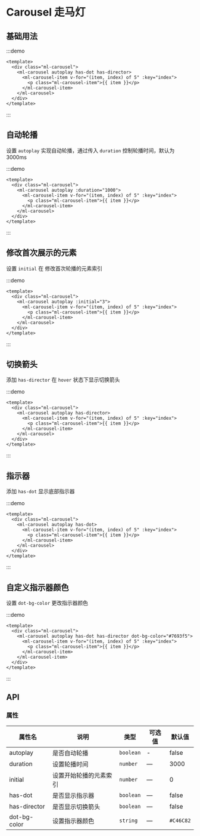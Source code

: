 # Carousel 走马灯

## 基础用法

:::demo

```vue
<template>
  <div class="ml-carousel">
    <ml-carousel autoplay has-dot has-director>
      <ml-carousel-item v-for="(item, index) of 5" :key="index">
        <p class="ml-carousel-item">{{ item }}</p>
      </ml-carousel-item>
    </ml-carousel>
  </div>
</template>
```

:::

## 自动轮播

设置 `autoplay` 实现自动轮播，通过传入 `duration` 控制轮播时间，默认为 3000ms

:::demo

```vue
<template>
  <div class="ml-carousel">
    <ml-carousel autoplay :duration="1000">
      <ml-carousel-item v-for="(item, index) of 5" :key="index">
        <p class="ml-carousel-item">{{ item }}</p>
      </ml-carousel-item>
    </ml-carousel>
  </div>
</template>
```

:::

## 修改首次展示的元素

设置 `initial` 在 修改首次轮播的元素索引

:::demo

```vue
<template>
  <div class="ml-carousel">
    <ml-carousel autoplay :initial="3">
      <ml-carousel-item v-for="(item, index) of 5" :key="index">
        <p class="ml-carousel-item">{{ item }}</p>
      </ml-carousel-item>
    </ml-carousel>
  </div>
</template>
```

:::

## 切换箭头

添加 `has-director` 在 `hover` 状态下显示切换箭头

:::demo

```vue
<template>
  <div class="ml-carousel">
    <ml-carousel autoplay has-director>
      <ml-carousel-item v-for="(item, index) of 5" :key="index">
        <p class="ml-carousel-item">{{ item }}</p>
      </ml-carousel-item>
    </ml-carousel>
  </div>
</template>
```

:::

## 指示器

添加 `has-dot` 显示底部指示器

:::demo

```vue
<template>
  <div class="ml-carousel">
    <ml-carousel autoplay has-dot>
      <ml-carousel-item v-for="(item, index) of 5" :key="index">
        <p class="ml-carousel-item">{{ item }}</p>
      </ml-carousel-item>
    </ml-carousel>
  </div>
</template>
```

:::

## 自定义指示器颜色

设置 `dot-bg-color` 更改指示器颜色

:::demo

```vue
<template>
  <div class="ml-carousel">
    <ml-carousel autoplay has-dot has-director dot-bg-color="#7693f5">
      <ml-carousel-item v-for="(item, index) of 5" :key="index">
        <p class="ml-carousel-item">{{ item }}</p>
      </ml-carousel-item>
    </ml-carousel-item>
  </div>
</template>
```

:::

## API

### 属性

| 属性名       | 说明                   | 类型      | 可选值 | 默认值    |
| ------------ | ---------------------- | --------- | ------ | --------- |
| autoplay     | 是否自动轮播           | `boolean` | -      | false     |
| duration     | 设置轮播时间           | `number`  | —      | 3000      |
| initial      | 设置开始轮播的元素索引 | `number`  | —      | 0         |
| has-dot      | 是否显示指示器         | `boolean` | —      | false     |
| has-director | 是否显示切换箭头       | `boolean` | —      | false     |
| dot-bg-color | 设置指示器颜色         | `string`  | —      | `#C46C82` |

<style>
.ml-carousel {
  height: 280px;
}
.ml-carousel-item {
  line-height: 240px !important;
  margin: 0;
  text-align: center;
  color: #fff;
  font-weight: 600;
  font-size: larger;
  background-color: #3b4c76;
}
</style>
